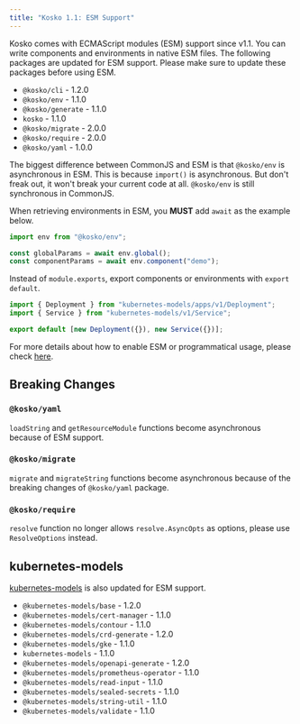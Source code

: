 ```yaml
---
title: "Kosko 1.1: ESM Support"
---
```


Kosko comes with ECMAScript modules (ESM) support since v1.1. You can write components and environments in native ESM files. The following packages are updated for ESM support. Please make sure to update these packages before using ESM.

- `@kosko/cli` - 1.2.0
- `@kosko/env` - 1.1.0
- `@kosko/generate` - 1.1.0
- `kosko` - 1.1.0
- `@kosko/migrate` - 2.0.0
- `@kosko/require` - 2.0.0
- `@kosko/yaml` - 1.0.0

The biggest difference between CommonJS and ESM is that `@kosko/env` is asynchronous in ESM. This is because `import()` is asynchronous. But don't freak out, it won't break your current code at all. `@kosko/env` is still synchronous in CommonJS.

When retrieving environments in ESM, you **MUST** add `await` as the example below.

```js
import env from "@kosko/env";

const globalParams = await env.global();
const componentParams = await env.component("demo");
```

Instead of `module.exports`, export components or environments with `export default`.

```js
import { Deployment } from "kubernetes-models/apps/v1/Deployment";
import { Service } from "kubernetes-models/v1/Service";

export default [new Deployment({}), new Service({})];
```

For more details about how to enable ESM or programmatical usage, please check [here](/docs/ecmascript-modules).

## Breaking Changes

### `@kosko/yaml`

`loadString` and `getResourceModule` functions become asynchronous because of ESM support.

### `@kosko/migrate`

`migrate` and `migrateString` functions become asynchronous because of the breaking changes of `@kosko/yaml` package.

### `@kosko/require`

`resolve` function no longer allows `resolve.AsyncOpts` as options, please use `ResolveOptions` instead.

## kubernetes-models

[kubernetes-models](https://github.com/tommy351/kubernetes-models-ts) is also updated for ESM support.

- `@kubernetes-models/base` - 1.2.0
- `@kubernetes-models/cert-manager` - 1.1.0
- `@kubernetes-models/contour` - 1.1.0
- `@kubernetes-models/crd-generate` - 1.2.0
- `@kubernetes-models/gke` - 1.1.0
- `kubernetes-models` - 1.1.0
- `@kubernetes-models/openapi-generate` - 1.2.0
- `@kubernetes-models/prometheus-operator` - 1.1.0
- `@kubernetes-models/read-input` - 1.1.0
- `@kubernetes-models/sealed-secrets` - 1.1.0
- `@kubernetes-models/string-util` - 1.1.0
- `@kubernetes-models/validate` - 1.1.0
